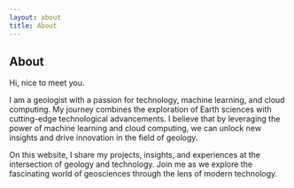 ```yaml
---
layout: about
title: About
---
```


## About

Hi, nice to meet you.

I am a geologist with a passion for technology, machine learning, and cloud computing. My journey combines the exploration of Earth sciences with cutting-edge technological advancements. I believe that by leveraging the power of machine learning and cloud computing, we can unlock new insights and drive innovation in the field of geology.

On this website, I share my projects, insights, and experiences at the intersection of geology and technology. Join me as we explore the fascinating world of geosciences through the lens of modern technology.
